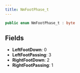 ```yaml
---
title: NmFootPhase_t
---
```


```csharp
public enum NmFootPhase_t : byte
```

## Fields

- **LeftFootDown**: 0
- **LeftFootPassing**: 3
- **RightFootDown**: 2
- **RightFootPassing**: 1

